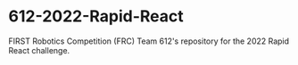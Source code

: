 # 612-2022-Rapid-React
FIRST Robotics Competition (FRC) Team 612's repository for the 2022 Rapid React challenge.

